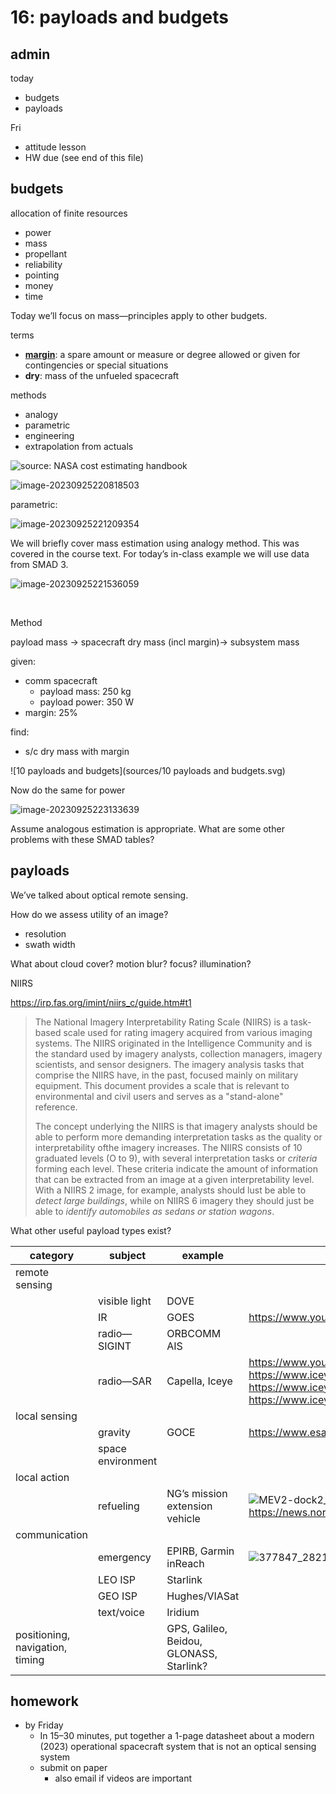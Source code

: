 # 16: payloads and budgets



## admin

today

- budgets
- payloads

Fri

- attitude lesson
- HW due (see end of this file)



## budgets

allocation of finite resources

- power
- mass
- propellant
- reliability
- pointing
- money 
- time



Today we’ll focus on mass—principles apply to other budgets. 



terms

- **[margin](https://www.merriam-webster.com/dictionary/margin)**: a spare amount or measure or degree allowed or given for contingencies or special situations
- **dry**: mass of the unfueled spacecraft



methods 

- analogy
- parametric
- engineering
- extrapolation from actuals



![source: NASA cost estimating handbook](sources/image-20230925220701537.png)

![image-20230925220818503](sources/image-20230925220818503.png)

parametric:

![image-20230925221209354](sources/image-20230925221209354.png)



We will briefly cover mass estimation using analogy method. This was covered in the course text. For today’s in-class example we will use data from SMAD 3. 



![image-20230925221536059](sources/image-20230925221536059.png)

​	

Method

payload mass $\rightarrow$ spacecraft dry mass (incl margin)$\rightarrow$ subsystem mass



given: 

- comm spacecraft
  - payload mass: 250 kg 
  - payload power: 350 W
- margin: 25%

find: 

- s/c dry mass with margin



![10 payloads and budgets](sources/10 payloads and budgets.svg)



Now do the same for power

![image-20230925223133639](sources/image-20230925223133639.png)



Assume analogous estimation is appropriate. What are some other problems with these SMAD tables?



 ## payloads

We’ve talked about optical remote sensing. 



How do we assess utility of an image? 

- resolution
- swath width



What about cloud cover? motion blur? focus? illumination?



NIIRS

https://irp.fas.org/imint/niirs_c/guide.htm#t1



> The National Imagery Interpretability Rating Scale (NIIRS) is a  task-based scale used for rating imagery acquired from various imaging  systems. The NIIRS originated in the Intelligence Community and is the  standard used by imagery analysts, collection managers, imagery  scientists, and sensor designers. The imagery analysis tasks that  comprise the NIIRS have, in the past, focused mainly on military  equipment. This document provides a scale that is relevant to  environmental and civil users and serves as a "stand-alone" reference.
>
> The concept underlying the NIIRS is that imagery  analysts should be able to perform more demanding interpretation tasks  as the quality or interpretability ofthe imagery increases. The NIIRS  consists of 10 graduated levels (O to 9), with several interpretation  tasks or *criteria* forming each level. These criteria indicate the amount of information that can be extracted from an image at a given  interpretability level. With a NIIRS 2 image, for example, analysts  should lust be able to *detect large buildings*, while on NIIRS 6 imagery they should just be able to *identify automobiles as sedans or  station wagons*.





What other useful payload types exist? 



| category       | subject           | example               | image/link                                     |
| -------------- | ----------------- | --------------------- | ---------------------------------------------- |
| remote sensing |                   |                       |                                                |
|                | visible light     | DOVE                  |                                                |
|                | IR                | GOES                  | https://www.youtube.com/watch?v=WBz_WHlbVic&t=4s |
|                | radio—SIGINT            | ORBCOMM AIS    |                                                |
|                | radio—SAR             | Capella, Iceye | https://www.youtube.com/watch?v=u2bUKEi9It4&t=2s<br />https://www.iceye.com/vos-talk1-video-page (11:30)<br />https://www.iceye.com/vos-talk3-video-page (14:44)<br />https://www.iceye.com/vos-talk5-video-page (5:00, 15:00) |
| local sensing  |                   |                       |                                                |
|                | gravity           | GOCE                  | https://www.esa.int/Applications/Observing_the_Earth/FutureEO/GOCE/GOCE_the_first_seismometer_in_orbit |
|                | space environment |                       |                                                |
| local action  |                   |                       |                                                |
|  | refueling | NG’s mission extension vehicle | ![MEV2-dock2_4eacd056-8237-4b4b-8b94-84afa4a87e75-prv](sources/MEV2-dock2_4eacd056-8237-4b4b-8b94-84afa4a87e75-prv.jpg)<br />https://news.northropgrumman.com/multimedia/video/space/spacelogistics-mev-2 (1:40) |
| communication  |                   |                       |                                                |
|                | emergency         | EPIRB, Garmin inReach | ![377847_28215_S](sources/377847_28215_S.webp) |
|                | LEO ISP           | Starlink              |                                                |
|                | GEO ISP           | Hughes/VIASat         |                                                |
|                | text/voice        | Iridium               |                                                |
| positioning, <br />navigation, <br />timing |                   | GPS, Galileo, <br />Beidou, GLONASS, <br />Starlink? |                                                |





## homework

- by Friday
  - In 15–30 minutes, put together a 1-page datasheet about a modern (2023) operational spacecraft system that is not an optical sensing system
  - submit on paper
    - also email if videos are important
